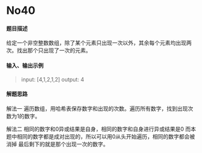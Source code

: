 # No40
#### 题目描述
给定一个非空整数数组，除了某个元素只出现一次以外，其余每个元素均出现两次。找出那个只出现了一次的元素。
#### 输入、输出示例
> input: [4,1,2,1,2]
> output: 4

#### 解题思路
解法一
遍历数组，用哈希表保存数字和出现的次数。遍历所有数字，找到出现次数为1的数字。

解法二
相同的数字和0异或结果是自身，相同的数字和自身进行异或结果是0
而本题中相同的数字都是成对出现的，所以可以用0从头开始遍历，相同的数字都会被消掉
最后剩下的就是那个出现一次的数字。